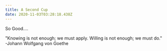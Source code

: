 ```yaml
---
title: A Second Cup
date: 2020-11-03T03:28:18.438Z
---
```

So Good....

"Knowing is not enough; we must apply. Willing is not enough; we must do." -Johann Wolfgang von Goethe